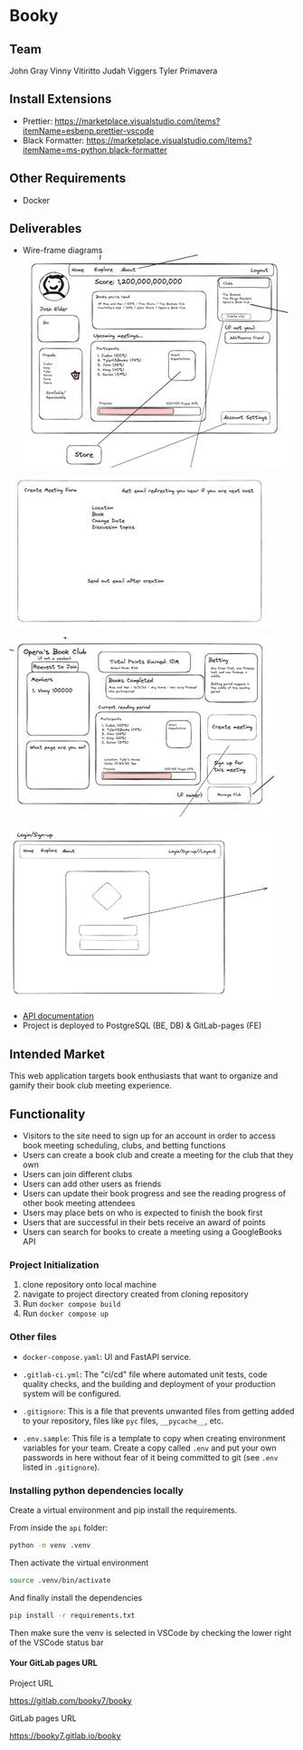# Booky

## Team

John Gray
Vinny Vitiritto
Judah Viggers
Tyler Primavera

## Install Extensions

-   Prettier: <https://marketplace.visualstudio.com/items?itemName=esbenp.prettier-vscode>
-   Black Formatter: <https://marketplace.visualstudio.com/items?itemName=ms-python.black-formatter>

## Other Requirements

-   Docker

## Deliverables

-   Wire-frame diagrams
    ![alt text](image.png)

![alt text](image-1.png)

![alt text](image-2.png)

![alt text](image-3.png)

-   [API documentation](README_APIDOCS.md)
-   Project is deployed to PostgreSQL (BE, DB) & GitLab-pages (FE)

## Intended Market

This web application targets book enthusiasts that want to organize and gamify their book club meeting experience.

## Functionality

-   Visitors to the site need to sign up for an account in order to access book meeting scheduling, clubs, and betting functions
-   Users can create a book club and create a meeting for the club that they own
-   Users can join different clubs
-   Users can add other users as friends
-   Users can update their book progress and see the reading progress of other book meeting attendees
-   Users may place bets on who is expected to finish the book first
-   Users that are successful in their bets receive an award of points
-   Users can search for books to create a meeting using a GoogleBooks API

### Project Initialization

1. clone repository onto local machine
2. navigate to project directory created from cloning repository
3. Run `docker compose build`
4. Run `docker compose up`

### Other files

-   `docker-compose.yaml`: UI and FastAPI service.
-   `.gitlab-ci.yml`: The "ci/cd" file where automated unit tests, code quality checks, and
    the building and deployment of your production system will be configured.

-   `.gitignore`: This is a file that prevents unwanted files
    from getting added to your repository, files like
    `pyc` files, `__pycache__`, etc.
-   `.env.sample`: This file is a template to copy when
    creating environment variables for your team. Create a
    copy called `.env` and put your own passwords in here
    without fear of it being committed to git (see `.env`
    listed in `.gitignore`).

### Installing python dependencies locally

Create a virtual environment and pip install the requirements.

From inside the `api` folder:

```bash
python -m venv .venv
```

Then activate the virtual environment

```bash
source .venv/bin/activate
```

And finally install the dependencies

```bash
pip install -r requirements.txt
```

Then make sure the venv is selected in VSCode by checking the lower right of the
VSCode status bar

#### Your GitLab pages URL

Project URL

https://gitlab.com/booky7/booky

GitLab pages URL

https://booky7.gitlab.io/booky
